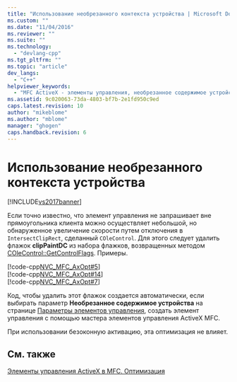 ```yaml
---
title: "Использование необрезанного контекста устройства | Microsoft Docs"
ms.custom: ""
ms.date: "11/04/2016"
ms.reviewer: ""
ms.suite: ""
ms.technology: 
  - "devlang-cpp"
ms.tgt_pltfrm: ""
ms.topic: "article"
dev_langs: 
  - "C++"
helpviewer_keywords: 
  - "MFC ActiveX - элементы управления, необрезанное содержимое устройства"
ms.assetid: 9c020063-73da-4803-bf7b-2e1fd950c9ed
caps.latest.revision: 10
author: "mikeblome"
ms.author: "mblome"
manager: "ghogen"
caps.handback.revision: 6
---
```

# Использование необрезанного контекста устройства
[!INCLUDE[vs2017banner](../assembler/inline/includes/vs2017banner.md)]

Если точно известно, что элемент управления не запрашивает вне прямоугольника клиента можно осуществляет небольшой, но обнаруженное увеличение скорости путем отключения в `IntersectClipRect`, сделанный `COleControl`.  Для этого следует удалить флажок **clipPaintDC** из набора флажков, возвращенных методом [COleControl::GetControlFlags](../Topic/COleControl::GetControlFlags.md).  Примеры.  
  
 [!code-cpp[NVC_MFC_AxOpt#5](../mfc/codesnippet/CPP/using-an-unclipped-device-context_1.cpp)]  
[!code-cpp[NVC_MFC_AxOpt#14](../mfc/codesnippet/CPP/using-an-unclipped-device-context_2.cpp)]  
[!code-cpp[NVC_MFC_AxOpt#7](../mfc/codesnippet/CPP/using-an-unclipped-device-context_3.cpp)]  
  
 Код, чтобы удалить этот флажок создается автоматически, если выбирать параметр **Необрезанное содержимое устройства** на странице [Параметры элементов управления](../mfc/reference/control-settings-mfc-activex-control-wizard.md), создать элемент управления с помощью мастера элементов управления ActiveX MFC.  
  
 При использовании безоконную активацию, эта оптимизация не влияет.  
  
## См. также  
 [Элементы управления ActiveX в MFC. Оптимизация](../mfc/mfc-activex-controls-optimization.md)